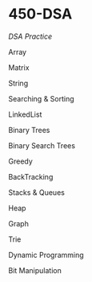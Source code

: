 # 450-DSA
*DSA Practice*
		 
		 
Array	 
 
Matrix	 
 		
String	 
		
Searching & Sorting	 
			
LinkedList	 
 	
Binary Trees	 
 	
Binary Search Trees	 
			
Greedy 

BackTracking	 
 		
Stacks & Queues	  
 			
Heap	 
 
Graph	 
			
Trie	 
 		
Dynamic Programming 
 	
Bit Manipulation	 
 
